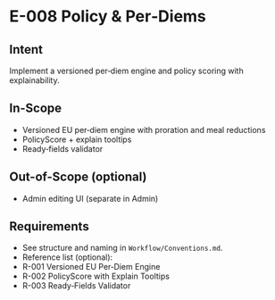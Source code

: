 # E-008 Policy & Per‑Diems

## Intent
Implement a versioned per‑diem engine and policy scoring with explainability.

## In-Scope
- Versioned EU per‑diem engine with proration and meal reductions
- PolicyScore + explain tooltips
- Ready‑fields validator

## Out-of-Scope (optional)
- Admin editing UI (separate in Admin)

## Requirements
- See structure and naming in `Workflow/Conventions.md`.
- Reference list (optional):
- R-001 Versioned EU Per‑Diem Engine
- R-002 PolicyScore with Explain Tooltips
- R-003 Ready‑Fields Validator
